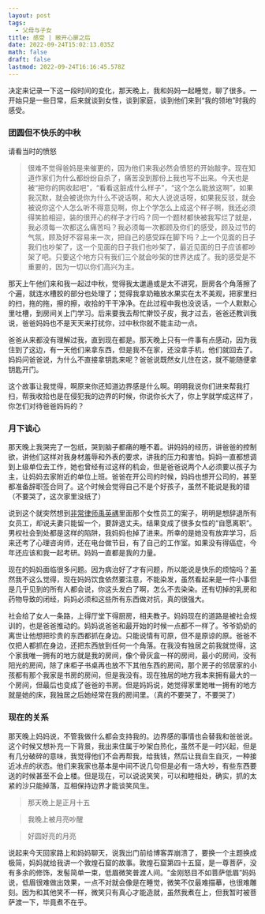 ```yaml
---
layout: post
tags:
  - 父母与子女
title: 感受 | 敞开心扉之后
date: 2022-09-24T15:02:13.035Z
math: false
draft: false
lastmod: 2022-09-24T16:16:45.578Z
---
```

决定来记录一下这一段时间的变化，那天晚上，我和妈妈一起睡觉，聊了很多。一开始只是一些日常，后来就谈到女性，谈到家庭，谈到他们来到“我的领地”时我的感受。

### 团圆但不快乐的中秋

请看当时的愤怒
> 很难不觉得爸妈是来催更的，因为他们来我必然会愤怒的开始敲字。现在知道作家们为什么都纷纷自杀了，痛苦没到那份上我也写不出来。今天也是被“把你的网收起吧”，“看看这脏成什么样子”，“这个怎么能放这啊”，如果我沉默，就会被说你为什么不说话啊，和大人说说话呀，如果我反驳，就会被说你这个人怎么听不得意见啊，你上个学怎么上成这个样子啊，我还必须得笑脸相迎，装的很开心的样子才行吗？同一个题材都快被我写烂了就是，我必须每一次都这么痛苦吗？我必须每一次都顾及你们的感受，顾及过节的气氛，顾及好不容易来一次，把自己的感受踩在脚下吗？上一个见面的日子我们也吵架了，这一个见面的日子我们也吵架了，最近见面的日子应该都吵架了吧。只要这个地方只有我们三个就会吵架的世界达成了。我的感受是不重要的，因为一切以你们高兴为主。

那天上午他们来和我一起过中秋，觉得我太邋遢或是太不讲究，厨房各个角落擦了个遍，就连水槽胶的部分也处理了；觉得我拿奶箱放水果实在太不美观，把家里扫的扫，拖的拖，擦的擦，收拾的干干净净。在此过程中我也没说话，一个人默默心里吐槽，到房间关上门学习。后来要我去帮忙擀饺子皮，我才过去，爸爸还教训我说，爸爸妈妈也不是天天来打扰你，过中秋你就不能主动一点。

爸爸从来都没有理解过我，直到现在都是。那天晚上只有一件事有点感动，因为我住到了这边，有一天他们来拿东西，但是我不在家，还没拿手机，他们就回去了。妈妈问爸爸说，为什么不直接拿钥匙来呢？爸爸说既然女儿住在这，就不能随便拿钥匙开门。

这个故事让我觉得，啊原来你还知道边界感是什么啊。明明我说你们进来帮我打扫，帮我收拾也是在侵犯我的边界的时候，你说你长大了，你上学就学成这样了，你怎们对待爸爸妈妈的？

### 月下谈心

那天晚上我哭完了一包纸，哭到脑子都痛的睡不着。讲妈妈的经历，讲爸爸的控制欲，讲他们这样对我身材羞辱和外表的要求，讲我的压力和害怕。妈妈一直都想调到上级单位去工作，她也曾经有过这样的机会，但是爸爸说两个人必须要以孩子为主，让妈妈去家附近的单位上班。爸爸在开公司的时候，妈妈也想开公司的，甚至都准备辞职签合同了。这个时候会觉得自己不是个好孩子，虽然不能说是我的错（不要哭了，这次家里没纸了）

说到这个就突然想到[非常律师禹英禑](https://neodb.social/movies/115439/)里面那个女性员工的案子，明明是想辞退所有女员工，却说夫妻只能留一个，要辞退丈夫。结果变成了很多女性的“自愿离职“。男权社会到处都是这样的陷阱，我妈妈也掉了进来。所幸的是她没有放弃学习，后来还考了心理咨询师，还在电台做节目，有了自己的工作室。如果没有得癌症，今年还应该和我一起考研。妈妈一直都是我的力量。

现在的妈妈面临很多问题。因为病治好了才有问题，所以能说是快乐的烦恼吗？虽然我不这么觉得，现在妈妈饮食依然要注意，不能染发，虽然看起来是一件小事但是几乎见到的所有人都会说，你这头发白了啊，怎么不去染染。还有切掉的乳房和药物导致的闭经，妈妈必须和这些所有东西做对抗，真的很强大。

社会给了女人一条路，上得厅堂下得厨房，相夫教子。妈妈现在的道路是被社会规训的，也是爸爸推动的。妈妈说爸爸和最开始的时候一点都不一样了。爷爷奶奶的离世让他想把珍贵的东西都抓在身边。只能说情有可原，但不是原谅的原。爸爸不仅把人都抓在身边，还把东西放到任何一个角落。在我没有独居之前我就觉得，这个家我唯一拥有的地方就是我的房间，像个骨灰盒一样的房间，最小的房间，没有阳光的房间，除了床柜子书桌再也放不下其他东西的房间，那个房子的邻居家的小孩都有那个我家是书房的房间，但是我没有。现在独居的地方我本来拥有最大的一个房间，但最后也变成了爸爸的书房。但是妈妈说，她觉得家里她唯一拥有的地方就是她的床，我独居之后她经常在我的房间里。（真的不要哭了，不要哭了）

### 现在的关系

那天晚上妈妈说，不管我做什么都会支持我的。边界感的事情也会替我和爸爸说。这个时候又想补充一下背景，我出来住属于吵架白热化，虽然不是一时兴起，但是有几分破碎的意味，我觉得他们不会再帮我，给我钱，然后让我自生自灭，一种接近冰点的状态。他们来我家也基本是中间不说几句但是必有一场大吵，有些东西要送的时候甚至不会上楼。但是现在，可以说说笑笑，可以和睦相处，确实，抓的太紧的沙只能掉落，互相保持边界才能谈笑风生。

> 那天晚上是正月十五

> 我晚上被月亮吵醒

> 好圆好亮的月亮

说起来今天回家路上和妈妈聊天，说我出门前给博客弄崩溃了，要换一个主题换成极简，妈妈就给我讲一个敦煌石窟的故事。敦煌石窟第四十五窟，是一尊菩萨，没有多余的修饰，发髻简单一束，低眉微笑普渡人间。“金刚怒目不如菩萨低眉”妈妈说，低眉很难做出效果，一点不对就会像是在睡觉，微笑不仅最难描摹，也很难雕刻。因为和其他笑不一样，微笑只有真心才能造就，虽然我煮在上，但我暂时被菩萨渡一下，毕竟煮不在乎。